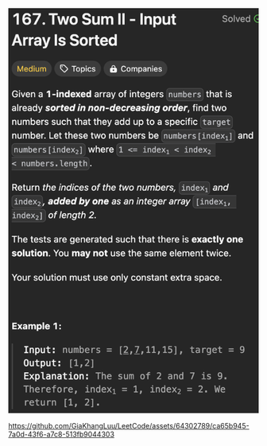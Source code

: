 <img width="565" alt="topic" src="./topic.png">



https://github.com/GiaKhangLuu/LeetCode/assets/64302789/ca65b945-7a0d-43f6-a7c8-513fb9044303

